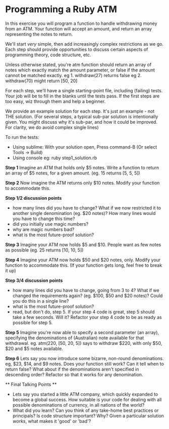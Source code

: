 # Programming a Ruby ATM

In this exercise you will program a function to handle withdrawing money from an ATM. Your function will accept an amount, and return an array representing the notes to return.

We'll start *very* simple, then add increasingly complex restrictions as we go. Each step should provide opportunities to discuss certain aspects of programming theory, code structure, etc.

Unless otherwise stated, you're atm function should return an array of notes which exactly match the amount parameter, or false if the amount cannot be matched exactly.
eg 1. withdraw(27) returns false
eg 2. withdraw(70) might return [50, 20]

For each step, we'll have a single starting-point file, including (failing) tests. Your job will be to fill in the blanks until the tests pass. If the first steps are too easy, wiz through them and help a beginner.

We provide an example solution for each step. It's just an example - not THE solution. (For several steps, a typical sub-par solution is intentionally given. You might discuss why it's sub-par, and how it could be improved. For clarity, we do avoid complex single lines)

To run the tests:

- Using sublime: With your solution open, Press command-B (Or select Tools -> Build)
- Using console eg: ruby step1_solution.rb


**Step 1** Imagine an ATM that holds only $5 notes. Write a function to return an array of $5 notes, for a given amount. (eg. 15 returns [5, 5, 5])

**Step 2** Now imagine the ATM returns only $10 notes. Modify your function to accommodate this.

**Step 1/2 discussion points**
* how many lines did you have to change? What if we now restricted it to another single denomination (eg. $20 notes)? How many lines would you have to change this time?
* did you initially use magic numbers?
* why are magic numbers bad?
* what is the most future-proof solution?

**Step 3** Imagine your ATM now holds $5 and $10. People want as few notes as possible (eg. 25 returns [10, 10, 5])

**Step 4** Imagine your ATM now holds $50 and $20 notes, only. Modify your function to accommodate this. (If your function gets long, feel free to break it up)

**Step 3/4 discussion points**
* how many lines did you have to change, going from 3 to 4? What if we changed the requirements again? (eg. $100, $50 and $20 notes)? Could you do this in a single line?
* what is the most future-proof solution?
* read, but don't do, step 5. If your step 4 code is great, step 5 should take a few seconds. Will it? Refactor your step 4 code to be as ready as possible for step 5.

**Step 5** Imagine you're now able to specify a second parameter (an array), specifying the denominations of (Australian) note available for that withdrawal. eg. atm(220, [50, 20, 5]) says to withdraw $220, with only $50, $20 and $5 notes available.

**Step 6** Lets say you now introduce some bizarre, non-round denominations. eg, $23, $14, and $9 notes. Does your function still work? Can it tell when to return false? What about if the denominations aren't specified in descending order? Refactor so that it works for any denomination.

** Final Talking Points **
* Lets say you started a little ATM company, which quickly expanded to become a global success. How suitable is your code for dealing with all possible denominations of currency, in all nations of the world?
* What did you learn? Can you think of any take-home best practices or principals? Is code structure important? Why? Given a particular solution *works*, what makes it 'good' or 'bad'?
